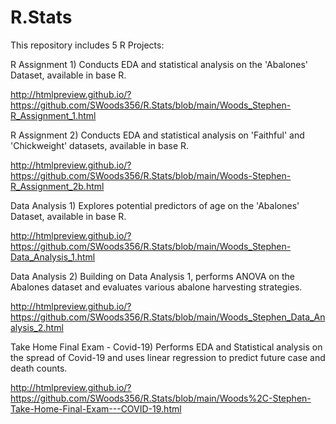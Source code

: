 # R.Stats
This repository includes 5 R Projects:

R Assignment 1) Conducts EDA and statistical analysis on the 'Abalones' Dataset, available in base R.

  http://htmlpreview.github.io/?https://github.com/SWoods356/R.Stats/blob/main/Woods_Stephen-R_Assignment_1.html

R Assignment 2) Conducts EDA and statistical analysis on 'Faithful' and 'Chickweight' datasets, available in base R.

  http://htmlpreview.github.io/?https://github.com/SWoods356/R.Stats/blob/main/Woods-Stephen-R_Assignment_2b.html

Data Analysis 1) Explores potential predictors of age on the 'Abalones' Dataset, available in base R.

  http://htmlpreview.github.io/?https://github.com/SWoods356/R.Stats/blob/main/Woods_Stephen-Data_Analysis_1.html

Data Analysis 2) Building on Data Analysis 1, performs ANOVA on the Abalones dataset and evaluates various abalone harvesting strategies.

  http://htmlpreview.github.io/?https://github.com/SWoods356/R.Stats/blob/main/Woods_Stephen_Data_Analysis_2.html

Take Home Final Exam - Covid-19) Performs EDA and Statistical analysis on the spread of Covid-19 and uses linear regression to predict future case and death counts.

  http://htmlpreview.github.io/?https://github.com/SWoods356/R.Stats/blob/main/Woods%2C-Stephen-Take-Home-Final-Exam---COVID-19.html

